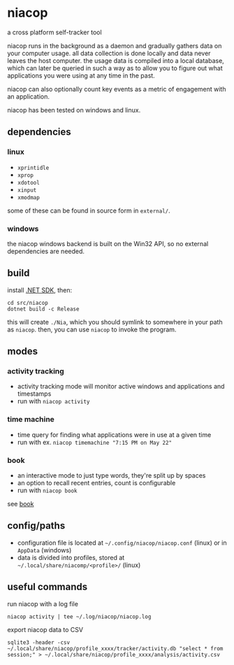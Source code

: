 
# niacop
a cross platform self-tracker tool

niacop runs in the background as a daemon and gradually gathers data on your computer usage.
all data collection is done locally and data never leaves the host computer.
the usage data is compiled into a local database, which can later be queried
in such a way as to allow you to figure out what applications you were using
at any time in the past.

niacop can also optionally count key events as a metric of engagement with an
application.

niacop has been tested on windows and linux.

## dependencies

### linux
+ `xprintidle`
+ `xprop`
+ `xdotool`
+ `xinput`
+ `xmodmap`

some of these can be found in source form in `external/`.

### windows

the niacop windows backend is built on the Win32 API, so no external dependencies are needed.

## build

install [.NET SDK](https://dotnet.microsoft.com/download/dotnet/current), then:

```
cd src/niacop
dotnet build -c Release
```

this will create `./Nia`, which you should symlink to somewhere in your path as `niacop`.
then, you can use `niacop` to invoke the program.

## modes

### activity tracking

+ activity tracking mode will monitor active windows and applications and timestamps
+ run with `niacop activity`

### time machine

+ time query for finding what applications were in use at a given time
+ run with ex. `niacop timemachine "7:15 PM on May 22"`

### book

+ an interactive mode to just type words, they're split up by spaces
+ an option to recall recent entries, count is configurable
+ run with `niacop book`

see [book](doc/book.md)

## config/paths

+ configuration file is located at `~/.config/niacop/niacop.conf` (linux) or in `AppData` (windows)
+ data is divided into profiles, stored at `~/.local/share/niacomp/<profile>/` (linux)

## useful commands

run niacop with a log file
```
niacop activity | tee ~/.log/niacop/niacop.log
```

export niacop data to CSV
```
sqlite3 -header -csv ~/.local/share/niacop/profile_xxxx/tracker/activity.db "select * from session;" > ~/.local/share/niacop/profile_xxxx/analysis/activity.csv
```